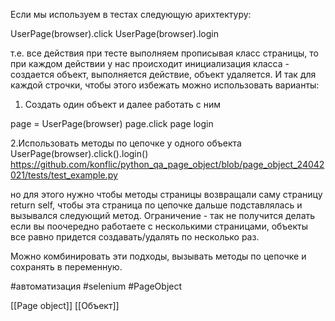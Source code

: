 Если мы используем в тестах следующую арихтектуру:

UserPage(browser).click
UserPage(browser).login

т.е. все действия при тесте выполняем прописывая класс страницы, то при каждом действии у нас происходит инициализация класса - создается объект, выполняется действие, объект удаляется. И так для каждой строчки, чтобы этого избежать можно использовать варианты:

1. Создать один объект и далее работать с ним

page = UserPage(browser)
page.click
page login

2.Использовать методы по цепочке у одного объекта
UserPage(browser).click().login()
https://github.com/konflic/python_qa_page_object/blob/page_object_24042021/tests/test_example.py

но для этого нужно чтобы методы страницы возвращали саму страницу
return self, чтобы эта страница по цепочке дальше подставлялась и вызывался следующий метод.
Ограничение - так не получится делать если вы поочередно работаете с несколькими страницами, объекты все равно придется создавать/удалять по несколько раз.

Можно комбинировать эти подходы, вызывать методы по цепочке и сохранять в переменную.

#автоматизация 
#selenium 
#PageObject

[[Page object]]
[[Объект]]
